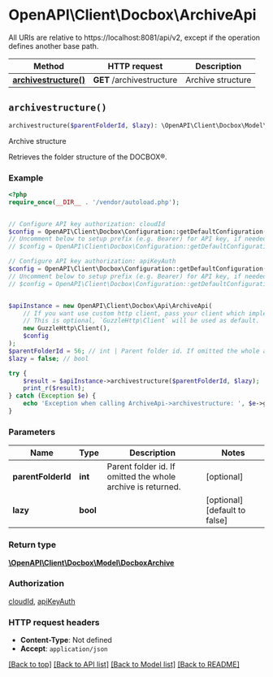 # OpenAPI\Client\Docbox\ArchiveApi

All URIs are relative to https://localhost:8081/api/v2, except if the operation defines another base path.

| Method | HTTP request | Description |
| ------------- | ------------- | ------------- |
| [**archivestructure()**](ArchiveApi.md#archivestructure) | **GET** /archivestructure | Archive structure |


## `archivestructure()`

```php
archivestructure($parentFolderId, $lazy): \OpenAPI\Client\Docbox\Model\DocboxArchive
```

Archive structure

Retrieves the folder structure of the DOCBOX®.

### Example

```php
<?php
require_once(__DIR__ . '/vendor/autoload.php');


// Configure API key authorization: cloudId
$config = OpenAPI\Client\Docbox\Configuration::getDefaultConfiguration()->setApiKey('Cloud-ID', 'YOUR_API_KEY');
// Uncomment below to setup prefix (e.g. Bearer) for API key, if needed
// $config = OpenAPI\Client\Docbox\Configuration::getDefaultConfiguration()->setApiKeyPrefix('Cloud-ID', 'Bearer');

// Configure API key authorization: apiKeyAuth
$config = OpenAPI\Client\Docbox\Configuration::getDefaultConfiguration()->setApiKey('API-Key', 'YOUR_API_KEY');
// Uncomment below to setup prefix (e.g. Bearer) for API key, if needed
// $config = OpenAPI\Client\Docbox\Configuration::getDefaultConfiguration()->setApiKeyPrefix('API-Key', 'Bearer');


$apiInstance = new OpenAPI\Client\Docbox\Api\ArchiveApi(
    // If you want use custom http client, pass your client which implements `GuzzleHttp\ClientInterface`.
    // This is optional, `GuzzleHttp\Client` will be used as default.
    new GuzzleHttp\Client(),
    $config
);
$parentFolderId = 56; // int | Parent folder id. If omitted the whole archive is returned.
$lazy = false; // bool

try {
    $result = $apiInstance->archivestructure($parentFolderId, $lazy);
    print_r($result);
} catch (Exception $e) {
    echo 'Exception when calling ArchiveApi->archivestructure: ', $e->getMessage(), PHP_EOL;
}
```

### Parameters

| Name | Type | Description  | Notes |
| ------------- | ------------- | ------------- | ------------- |
| **parentFolderId** | **int**| Parent folder id. If omitted the whole archive is returned. | [optional] |
| **lazy** | **bool**|  | [optional] [default to false] |

### Return type

[**\OpenAPI\Client\Docbox\Model\DocboxArchive**](../Model/DocboxArchive.md)

### Authorization

[cloudId](../../README.md#cloudId), [apiKeyAuth](../../README.md#apiKeyAuth)

### HTTP request headers

- **Content-Type**: Not defined
- **Accept**: `application/json`

[[Back to top]](#) [[Back to API list]](../../README.md#endpoints)
[[Back to Model list]](../../README.md#models)
[[Back to README]](../../README.md)
